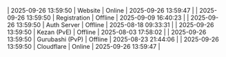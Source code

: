 | 2025-09-26 13:59:50 | Website | Online | 2025-09-26 13:59:47 |
| 2025-09-26 13:59:50 | Registration | Offline | 2025-09-09 16:40:23 |
| 2025-09-26 13:59:50 | Auth Server | Offline | 2025-08-18 09:33:31 |
| 2025-09-26 13:59:50 | Kezan (PvE) | Offline | 2025-08-03 17:58:02 |
| 2025-09-26 13:59:50 | Gurubashi (PvP) | Offline | 2025-08-23 21:44:06 |
| 2025-09-26 13:59:50 | Cloudflare | Online | 2025-09-26 13:59:47 |
